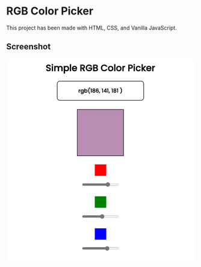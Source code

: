 
# RGB Color Picker

This project has been made with HTML, CSS, and Vanilla JavaScript.



## Screenshot

![App Screenshot](RGBColorPicker.jpg)

